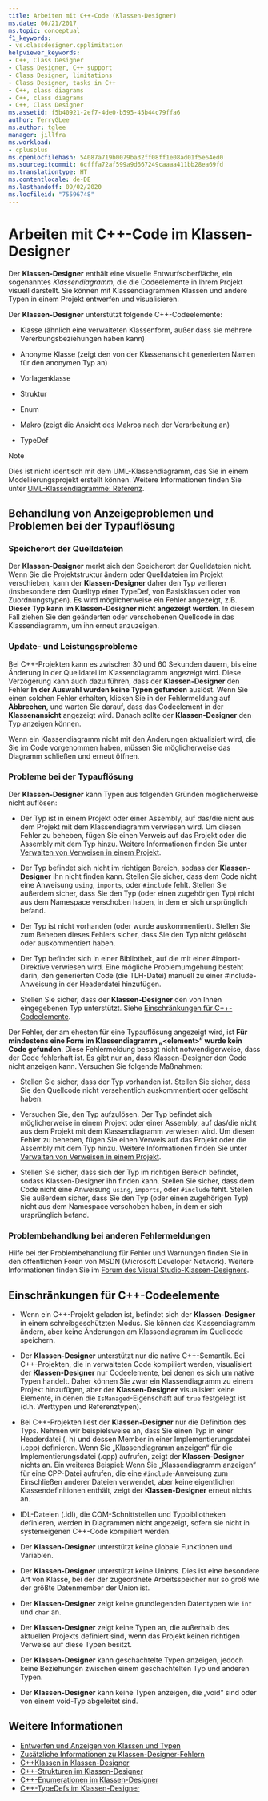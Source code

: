 ```yaml
---
title: Arbeiten mit C++-Code (Klassen-Designer)
ms.date: 06/21/2017
ms.topic: conceptual
f1_keywords:
- vs.classdesigner.cpplimitation
helpviewer_keywords:
- C++, Class Designer
- Class Designer, C++ support
- Class Designer, limitations
- Class Designer, tasks in C++
- C++, class diagrams
- C++, class diagrams
- C++, Class Designer
ms.assetid: f5b40921-2ef7-4de0-b595-45b44c79ffa6
author: TerryGLee
ms.author: tglee
manager: jillfra
ms.workload:
- cplusplus
ms.openlocfilehash: 54087a719b0079ba32ff08ff1e08ad01f5e64ed0
ms.sourcegitcommit: 6cfffa72af599a9d667249caaaa411bb28ea69fd
ms.translationtype: HT
ms.contentlocale: de-DE
ms.lasthandoff: 09/02/2020
ms.locfileid: "75596748"
---
```

# <a name="work-with-c-code-in-class-designer"></a>Arbeiten mit C++-Code im Klassen-Designer

Der **Klassen-Designer** enthält eine visuelle Entwurfsoberfläche, ein sogenanntes *Klassendiagramm*, die die Codeelemente in Ihrem Projekt visuell darstellt. Sie können mit Klassendiagrammen Klassen und andere Typen in einem Projekt entwerfen und visualisieren.

Der **Klassen-Designer** unterstützt folgende C++-Codeelemente:

- Klasse (ähnlich eine verwalteten Klassenform, außer dass sie mehrere Vererbungsbeziehungen haben kann)

- Anonyme Klasse (zeigt den von der Klassenansicht generierten Namen für den anonymen Typ an)

- Vorlagenklasse

- Struktur

- Enum

- Makro (zeigt die Ansicht des Makros nach der Verarbeitung an)

- TypeDef

> [!NOTE]
> Dies ist nicht identisch mit dem UML-Klassendiagramm, das Sie in einem Modellierungsprojekt erstellt können. Weitere Informationen finden Sie unter [UML-Klassendiagramme: Referenz](../../modeling/what-s-new-for-design-in-visual-studio.md).

## <a name="troubleshoot-type-resolution-and-display-issues"></a>Behandlung von Anzeigeproblemen und Problemen bei der Typauflösung

### <a name="location-of-source-files"></a>Speicherort der Quelldateien

Der **Klassen-Designer** merkt sich den Speicherort der Quelldateien nicht. Wenn Sie die Projektstruktur ändern oder Quelldateien im Projekt verschieben, kann der **Klassen-Designer** daher den Typ verlieren (insbesondere den Quelltyp einer TypeDef, von Basisklassen oder von Zuordnungstypen). Es wird möglicherweise ein Fehler angezeigt, z.B. **Dieser Typ kann im Klassen-Designer nicht angezeigt werden**. In diesem Fall ziehen Sie den geänderten oder verschobenen Quellcode in das Klassendiagramm, um ihn erneut anzuzeigen.

### <a name="update-and-performance-issues"></a>Update- und Leistungsprobleme

Bei C++-Projekten kann es zwischen 30 und 60 Sekunden dauern, bis eine Änderung in der Quelldatei im Klassendiagramm angezeigt wird. Diese Verzögerung kann auch dazu führen, dass der **Klassen-Designer** den Fehler **In der Auswahl wurden keine Typen gefunden** auslöst. Wenn Sie einen solchen Fehler erhalten, klicken Sie in der Fehlermeldung auf **Abbrechen**, und warten Sie darauf, dass das Codeelement in der **Klassenansicht** angezeigt wird. Danach sollte der **Klassen-Designer** den Typ anzeigen können.

Wenn ein Klassendiagramm nicht mit den Änderungen aktualisiert wird, die Sie im Code vorgenommen haben, müssen Sie möglicherweise das Diagramm schließen und erneut öffnen.

### <a name="type-resolution-issues"></a>Probleme bei der Typauflösung

Der **Klassen-Designer** kann Typen aus folgenden Gründen möglicherweise nicht auflösen:

- Der Typ ist in einem Projekt oder einer Assembly, auf das/die nicht aus dem Projekt mit dem Klassendiagramm verwiesen wird. Um diesen Fehler zu beheben, fügen Sie einen Verweis auf das Projekt oder die Assembly mit dem Typ hinzu. Weitere Informationen finden Sie unter [Verwalten von Verweisen in einem Projekt](../managing-references-in-a-project.md).

- Der Typ befindet sich nicht im richtigen Bereich, sodass der **Klassen-Designer** ihn nicht finden kann. Stellen Sie sicher, dass dem Code nicht eine Anweisung `using`, `imports`, oder `#include` fehlt. Stellen Sie außerdem sicher, dass Sie den Typ (oder einen zugehörigen Typ) nicht aus dem Namespace verschoben haben, in dem er sich ursprünglich befand.

- Der Typ ist nicht vorhanden (oder wurde auskommentiert). Stellen Sie zum Beheben dieses Fehlers sicher, dass Sie den Typ nicht gelöscht oder auskommentiert haben.

- Der Typ befindet sich in einer Bibliothek, auf die mit einer #import-Direktive verwiesen wird. Eine mögliche Problemumgehung besteht darin, den generierten Code (die TLH-Datei) manuell zu einer #include-Anweisung in der Headerdatei hinzufügen.

- Stellen Sie sicher, dass der **Klassen-Designer** den von Ihnen eingegebenen Typ unterstützt. Siehe [Einschränkungen für C++-Codeelemente](#limitations-for-c-code-elements).

Der Fehler, der am ehesten für eine Typauflösung angezeigt wird, ist **Für mindestens eine Form im Klassendiagramm „\<element>“ wurde kein Code gefunden**. Diese Fehlermeldung besagt nicht notwendigerweise, dass der Code fehlerhaft ist. Es gibt nur an, dass Klassen-Designer den Code nicht anzeigen kann. Versuchen Sie folgende Maßnahmen:

- Stellen Sie sicher, dass der Typ vorhanden ist. Stellen Sie sicher, dass Sie den Quellcode nicht versehentlich auskommentiert oder gelöscht haben.

- Versuchen Sie, den Typ aufzulösen. Der Typ befindet sich möglicherweise in einem Projekt oder einer Assembly, auf das/die nicht aus dem Projekt mit dem Klassendiagramm verwiesen wird. Um diesen Fehler zu beheben, fügen Sie einen Verweis auf das Projekt oder die Assembly mit dem Typ hinzu. Weitere Informationen finden Sie unter [Verwalten von Verweisen in einem Projekt](../managing-references-in-a-project.md).

- Stellen Sie sicher, dass sich der Typ im richtigen Bereich befindet, sodass Klassen-Designer ihn finden kann. Stellen Sie sicher, dass dem Code nicht eine Anweisung `using`, `imports`, oder `#include` fehlt. Stellen Sie außerdem sicher, dass Sie den Typ (oder einen zugehörigen Typ) nicht aus dem Namespace verschoben haben, in dem er sich ursprünglich befand.

### <a name="troubleshoot-other-error-messages"></a>Problembehandlung bei anderen Fehlermeldungen

Hilfe bei der Problembehandlung für Fehler und Warnungen finden Sie in den öffentlichen Foren von MSDN (Microsoft Developer Network). Weitere Informationen finden Sie im [Forum des Visual Studio-Klassen-Designers](https://social.msdn.microsoft.com/Forums/en-US/home?forum=vsclassdesigner).

## <a name="limitations-for-c-code-elements"></a>Einschränkungen für C++-Codeelemente

- Wenn ein C++-Projekt geladen ist, befindet sich der **Klassen-Designer** in einem schreibgeschützten Modus. Sie können das Klassendiagramm ändern, aber keine Änderungen am Klassendiagramm im Quellcode speichern.

- Der **Klassen-Designer** unterstützt nur die native C++-Semantik. Bei C++-Projekten, die in verwalteten Code kompiliert werden, visualisiert der **Klassen-Designer** nur Codeelemente, bei denen es sich um native Typen handelt. Daher können Sie zwar ein Klassendiagramm zu einem Projekt hinzufügen, aber der **Klassen-Designer** visualisiert keine Elemente, in denen die `IsManaged`-Eigenschaft auf `true` festgelegt ist (d.h. Werttypen und Referenztypen).

- Bei C++-Projekten liest der **Klassen-Designer** nur die Definition des Typs. Nehmen wir beispielsweise an, dass Sie einen Typ in einer Headerdatei (. h) und dessen Member in einer Implementierungsdatei (.cpp) definieren. Wenn Sie „Klassendiagramm anzeigen“ für die Implementierungsdatei (.cpp) aufrufen, zeigt der **Klassen-Designer** nichts an. Ein weiteres Beispiel: Wenn Sie „Klassendiagramm anzeigen“ für eine CPP-Datei aufrufen, die eine `#include`-Anweisung zum Einschließen anderer Dateien verwendet, aber keine eigentlichen Klassendefinitionen enthält, zeigt der **Klassen-Designer** erneut nichts an.

- IDL-Dateien (.idl), die COM-Schnittstellen und Typbibliotheken definieren, werden in Diagrammen nicht angezeigt, sofern sie nicht in systemeigenen C++-Code kompiliert werden.

- Der **Klassen-Designer** unterstützt keine globale Funktionen und Variablen.

- Der **Klassen-Designer** unterstützt keine Unions. Dies ist eine besondere Art von Klasse, bei der der zugeordnete Arbeitsspeicher nur so groß wie der größte Datenmember der Union ist.

- Der **Klassen-Designer** zeigt keine grundlegenden Datentypen wie `int` und `char` an.

- Der **Klassen-Designer** zeigt keine Typen an, die außerhalb des aktuellen Projekts definiert sind, wenn das Projekt keinen richtigen Verweise auf diese Typen besitzt.

- Der **Klassen-Designer** kann geschachtelte Typen anzeigen, jedoch keine Beziehungen zwischen einem geschachtelten Typ und anderen Typen.

- Der **Klassen-Designer** kann keine Typen anzeigen, die „void“ sind oder von einem void-Typ abgeleitet sind.

## <a name="see-also"></a>Weitere Informationen

- [Entwerfen und Anzeigen von Klassen und Typen](designing-and-viewing-classes-and-types.md)
- [Zusätzliche Informationen zu Klassen-Designer-Fehlern](additional-information-about-errors.md)
- [C++Klassen in Klassen-Designer](visual-cpp-classes.md)
- [C++-Strukturen im Klassen-Designer](visual-cpp-structures.md)
- [C++-Enumerationen im Klassen-Designer](visual-cpp-enumerations.md)
- [C++-TypeDefs im Klassen-Designer](visual-cpp-typedefs.md)
